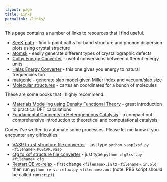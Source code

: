 ```yaml
---
layout: page
title: Links
permalink: /links/
---
```


This page contains a number of links to resources that I find useful.

* [SeeK-path](https://www.materialscloud.org/work/tools/seekpath) - find k-point paths for band structure and phonon dispersion plots using crystal structure  
* [atomsk](http://atomsk.univ-lille1.fr/index.php) - easily generate different types of crystallographic defects  
* [Colby Energy Converter](http://www.colby.edu/chemistry/PChem/Hartree.html) - useful conversions between different energy units  
* [Halas Energy Converter](http://halas.rice.edu/conversions) - this one gives you energy to natural frequencies too  
* [matgenie](http://matgenie.materialsvirtuallab.org/) - generate slab model given Miller index and vacuum/slab size  
* [Molecular structures](http://www.cse.anl.gov/OldCHMwebsiteContent/compmat/g2-97_cart_neut.txt) - cartesian coordinates for a bunch of molecules
  
These are some books that I highly recommend.
  
* [Materials Modelling using Density Functional Theory](https://www.amazon.com/Materials-Modelling-Density-Functional-Theory/dp/0199662444) - great introduction to practical DFT calculations  
* [Fundamental Concepts in Heterogeneous Catalysis](https://onlinelibrary.wiley.com/doi/book/10.1002/9781118892114) - a compact but comprehensive introduction to theoretical and computational catalysis  
  
Codes I've written to automate some processes. Please let me know if you encounter any difficulties.
  
* [VASP to xsf structure file converter](https://github.com/rwexler/tools/blob/master/structure/vasp2xsf.py) - just type `python vasp2xsf.py <filename>.POSCAR.vasp`  
* [cfg to xsf structure file converter](https://github.com/rwexler/tools/blob/master/structure/cfg2xsf.py) - just type `python cfg2xsf.py <filename>.cfg`  
* [Restart QE vc-relax](https://github.com/rwexler/tools/blob/master/qe/re-vc-relax.py) - first change `<filename>.in` to `<filename>.in.old`, then run `python re-vc-relax.py <filename>.out` (note: PBS script should be called `runscript`)
